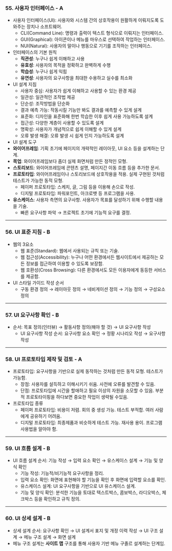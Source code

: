 ### 55. 사용자 인터페이스 - A

* 사용자 인터페이스(UI): 사용자와 시스템 간의 상호작용이 원활하게 이뤄지도록 도와주는 장치나 소프트웨어.
  * CLI(Command Line): 명령과 출력이 텍스트 형식으로 이뤄지는 인터페이스.
  * GUI(Graphical): 아이콘이나 메뉴를 마우스로 선택하여 작업하는 인터페이스.
  * NUI(Natural): 사용자의 말이나 행동으로 기기를 조작하는 인터페이스.
* 인터페이스의 기본 원칙
  * **직관성**: 누구나 쉽게 이해하고 사용
  * **유효성**: 사용자의 목적을 정확하고 완벽하게 수행
  * **학습성**: 누구나 쉽게 익힘
  * **유연성**: 사용자의 요구사항을 최대한 수용하고 실수를 최소화
* UI 설계 지침
  * 사용자 중심: 사용자가 쉽게 이해하고 사용할 수 있는 환경 제공
  * 일관성: 일관적인 조작법 제공
  * 단순성: 조작방법을 단순화
  * 결과 예측 가능: 작동시킬 기능만 봐도 결과를 예측할 수 있게 설계
  * 표준화: 디자인을 표준화해 한번 학습한 이후 쉽게 사용 가능하도록 설계
  * 접근성: 다양한 계층이 사용할 수 있도록 설계
  * 명확성: 사용자가 개념적으로 쉽게 이해할 수 있게 설계
  * 오류 발생 해결: 오류 발생 시 쉽게 인지 가능하도록 설계
*  UI  설계 도구
  * **와이어프레임**: 기획 초기에 페이지의 개략적인 레이아웃, UI 요소 등을 설계하는 단계.
  * **목업**: 와이어프레임보다 좀더 실제 화면처럼 만든 정적인 모형.
  * **스토리보드**: 와이어프레임에 콘텐츠 설명, 페이지간 이동 흐름 등을 추가한 문서.
  * **프로토타입**: 와이어프레임이나 스토리보드에 상호작용을 적용. 실제 구현된 것처럼 테스트가 가능한 동적 모형.
    * 페이퍼 프로토타입: 스케치, 글, 그림 등을 이용해 손으로 작성.
    * 디지털 프로토타입: 파워포인트, 아크로뱃 등 프로그램을 사용.
  * **유스케이스**: 사용자 측면의 요구사항. 사용자가 목표를 달성하기 위해 수행할 내용을 기술.
    * 빠른 요구사항 파악 → 프로젝트 초기에 기능적 요구를 결정.

---

### 56. UI 표준 지침 - B

* 웹의 3요소
  * 웹 표준(Standard): 웹에서 사용되는 규칙 또는 기술.
  * 웹 접근성(Accessibility): 누구나 어떤 환경에서든 웹사이트에서 제공하는 모든 정보를 접근하여 이용할 수 있도록 보장함.
  * 웹 호환성(Cross Browsing): 다른 환경에서도 모든 이용자에게 동등한 서비스를 제공함.
* UI 스타일 가이드 작성 순서
  * 구동 환경 정의 → 레이아웃 정의 → 네비게이션 정의 → 기능 정의 → 구성요소 정의

---

### 57. UI 요구사항 확인 - B

* 순서: 목표 정의(인터뷰) → 활동사항 정의(해야 할 것) → UI 요구사항 작성
  * UI 요구사항 작성 순서: 요구사항 요소 확인 → 정황 시나리오 작성 → 요구사항 작성

---

### 58. UI 프로토타입 제작 및 검토 - A

* 프로토타입: 요구사항을 기반으로 실제 동작하는 것처럼 만든 동적 모형. 테스트가 가능함.
  * 장점: 사용자를 설득하고 이해시키기 쉬움. 사전에 오류를 발견할 수 있음.
  * 단점: 프로토타입에 시간을 할애하고 필요 이상의 자원을 소모할 수 있음. 부분적 프로토타이핑을 하다보면 중요한 작업이 생략될 수있음.
* 프로토타입 종류
  * 페이퍼 프로토타입: 비용이 저렴. 회의 중 생성 가능. 테스트 부적합. 여러 사람에게 공유하기 어려움.
  * 디지털 프로토타입: 최종제품과 비슷하게 테스트 가능. 재사용 용이. 프로그램 사용법을 알아야 함.

---

### 59. UI 흐름 설계 - B

* UI 흐름 설계 순서: 기능 작성 → 입력 요소 확인 → 유스케이스 설계 → 기능 및 양식 확인
  * 기능 작성: 기능적/비기능적 요구사항을 정리.
  * 입력 요소 확인: 화면에 표현해야 할 기능을 확인 후 화면에 입력할 요소를 확인.
  * 유스케이스 설계: UI 요구사항을 기반으로 UI 유스케이스 설계.
  * 기능 및 양식 확인: 분석한 기능을 토대로 텍스트박스, 콤보박스, 라디오박스, 체크박스 등을 확인하고 규칙 정의.

---

### 60. UI 상세 설계 - B

* 상세 설계 순서: 요구사항 확인 → UI 설계서 표지 및 개정 이력 작성 → UI 구조 설계 → 메뉴 구조 설계 → 화면 설계
* 메뉴 구조 설계는 **사이트 맵** 구조를 통해 사용자 기반 메뉴 구졸르 설계하는 단계임.

